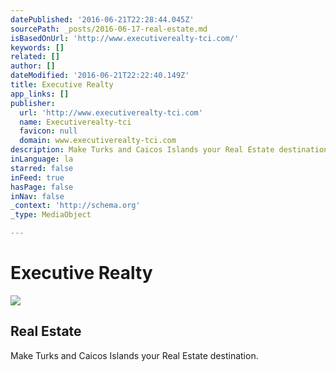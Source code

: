 ```yaml
---
datePublished: '2016-06-21T22:28:44.045Z'
sourcePath: _posts/2016-06-17-real-estate.md
isBasedOnUrl: 'http://www.executiverealty-tci.com/'
keywords: []
related: []
author: []
dateModified: '2016-06-21T22:22:40.149Z'
title: Executive Realty
app_links: []
publisher:
  url: 'http://www.executiverealty-tci.com'
  name: Executiverealty-tci
  favicon: null
  domain: www.executiverealty-tci.com
description: Make Turks and Caicos Islands your Real Estate destination.
inLanguage: la
starred: false
inFeed: true
hasPage: false
inNav: false
_context: 'http://schema.org'
_type: MediaObject

---
```

# Executive Realty

<article style=""><img src="https://imgflo.herokuapp.com/graph/vahj1ThiexotieMo/cb314e5fac315cc695c4f25514f0c71e/noop.jpg?input=http%3A%2F%2Fwww.executiverealty-tci.com%2Fimages%2Fbig-img3.jpg" /><h1>Real Estate</h1><p>Make Turks and Caicos Islands your Real Estate destination.</p></article>